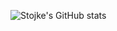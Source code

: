 ![Stojke's GitHub stats](https://github-readme-stats.vercel.app/api?username=stojk3&show_icons=true&theme=radical)
